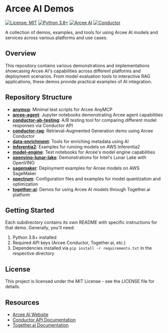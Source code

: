 # Arcee AI Demos

[![License: MIT](https://img.shields.io/badge/License-MIT-yellow.svg)](https://opensource.org/licenses/MIT)
[![Python 3.8+](https://img.shields.io/badge/python-3.8+-blue.svg)](https://www.python.org/downloads/)
[![Arcee AI](https://img.shields.io/badge/Arcee-AI-purple)](https://arcee.ai)
[![Conductor](https://img.shields.io/badge/Conductor-API-green)](https://conductor.arcee.ai)

A collection of demos, examples, and tools for using Arcee AI models and services across various platforms and use cases.

## Overview

This repository contains various demonstrations and implementations showcasing Arcee AI's capabilities across different platforms and deployment scenarios. From model evaluation tools to interactive RAG applications, these demos provide practical examples of AI integration.

## Repository Structure

- [**anymcp**](./anymcp/): Minimal test scripts for Arcee AnyMCP
- [**arcee-agent**](./arcee-agent/): Jupyter notebooks demonstrating Arcee agent capabilities
- [**conductor-ab-testing**](./conductor-ab-testing/): A/B testing tool for comparing different model responses via Conductor API
- [**conductor-rag**](./conductor-rag/): Retrieval-Augmented Generation demo using Arcee Conductor
- [**data-enrichment**](./data-enrichment/): Tools for enriching metadata using AI
- [**inferentia2**](./inferentia2/): Examples for running models on AWS Inferentia2
- [**model-engine**](./model-engine/): Test notebooks for Arcee's model engine capabilities
- [**openvino-lunar-lake**](./openvino-lunar-lake/): Demonstrations for Intel's Lunar Lake with OpenVINO
- [**sagemaker**](./sagemaker/): Deployment examples for Arcee models on AWS SageMaker
- [**spectrum**](./spectrum/): Configuration files and examples for model quantization and optimization
- [**together-ai**](./together-ai/): Demos for using Arcee AI models through Together.ai platform

## Getting Started

Each subdirectory contains its own README with specific instructions for that demo. Generally, you'll need:

1. Python 3.8+ installed
2. Required API keys (Arcee Conductor, Together.ai, etc.)
3. Dependencies installed via `pip install -r requirements.txt` in the respective directory

## License

This project is licensed under the MIT License - see the LICENSE file for details.

## Resources

- [Arcee AI Website](https://arcee.ai)
- [Conductor API Documentation](https://conductor.arcee.ai)
- [Together.ai Documentation](https://docs.together.ai/) 
